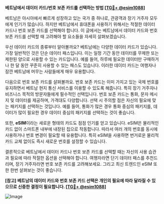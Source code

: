 **베트남에서 데이터 카드/번호 보존 카드를 선택하는 방법 [[TG💪+ @esim1088](https://t.me/s/esim1088)]**

베트남은 아시아에서 빠르게 성장하고 있는 국가 중 하나로, 관광객과 장기 거주자 모두에게 인기가 많습니다. 하지만 베트남에서 휴대폰을 사용하기 위해서는 적절한 데이터 카드나 번호 보존 카드를 선택해야 합니다. 이 글에서는 베트남에서 데이터 카드와 번호 보존 카드를 선택할 때 고려해야 할 요소들을 자세히 살펴보겠습니다.

우선 데이터 카드의 종류부터 알아볼까요? 베트남에는 다양한 데이터 카드가 있습니다. 가장 일반적인 것은 단순 데이터 패스입니다. 이는 일정 기간 동안 데이터를 무제한 또는 제한된 양으로 사용할 수 있는 카드입니다. 예를 들어, 하루에 필요한 데이터만 구매하거나 한 달 동안 꾸준히 사용할 수 있는 패스도 있습니다. 이러한 데이터 카드는 여행자나 잠깐 베트남에 머무는 사람들에게 매우 유용합니다.

다음으로 번호 보존 카드를 살펴볼까요. 번호 보존 카드는 이미 가지고 있는 국제 번호를 유지하면서 베트남 현지 통신 서비스를 이용할 수 있도록 해줍니다. 특히 장기 거주자나 비즈니스 목적의 방문자들에게 필수적인 선택입니다. 번호 보존 카드는 통화, 문자 메시지 및 데이터를 제공하며, 가격대도 다양합니다. 선택 시 주의할 점은 자신의 필요에 맞는 패키지를 선택하는 것입니다. 예를 들어, 통화가 많은 경우 통화 중심의 패키지를, 데이터가 많이 필요한 경우 데이터 중심의 패키지를 선택하는 것이 좋습니다.

또한, **eSIM**이라는 새로운 형태의 카드도 점점 인기를 얻고 있습니다. eSIM은 물리적인 카드 없이 스마트폰 내부에 내장된 칩으로 작동합니다. 따라서 여러 개의 번호를 동시에 사용하거나 번호 변경이 필요할 때 유용합니다. 특히 eSIM을 사용하면 번거로운 물리적 카드 교체 없이도 즉시 새로운 번호를 설정할 수 있습니다.

결론적으로 베트남에서 데이터 카드나 번호 보존 카드를 선택할 때는 자신의 사용 습관과 필요에 따라 적절한 옵션을 선택해야 합니다. 여행자라면 단기 데이터 패스를 추천드리며, 장기 거주자라면 번호 보존 카드를 고려해보세요. 그리고 최신 트렌드인 eSIM 또한 한번 살펴보는 것이 좋습니다.

**[참고] 베트남의 데이터 카드와 번호 보존 카드 선택은 개인의 필요에 따라 달라질 수 있으므로 신중한 결정이 필요합니다. [[TG💪+ @esim1088](https://t.me/s/esim1088)]**

![Image](https://i.postimg.cc/Y0z9fWf4/image.png)